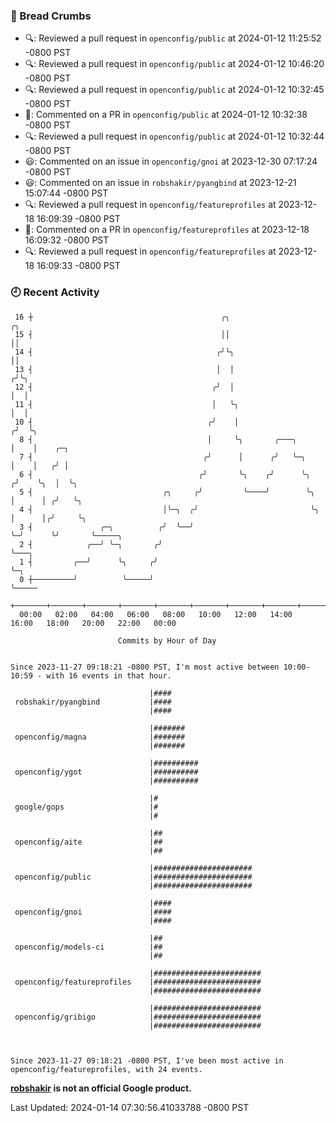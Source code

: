 ### 🍞 Bread Crumbs

 * 🔍: Reviewed a pull request in  `openconfig/public` at 2024-01-12 11:25:52 -0800 PST
 * 🔍: Reviewed a pull request in  `openconfig/public` at 2024-01-12 10:46:20 -0800 PST
 * 🔍: Reviewed a pull request in  `openconfig/public` at 2024-01-12 10:32:45 -0800 PST
 * 💬: Commented on a PR in  `openconfig/public` at 2024-01-12 10:32:38 -0800 PST
 * 🔍: Reviewed a pull request in  `openconfig/public` at 2024-01-12 10:32:44 -0800 PST
 * 😃: Commented on an issue in `openconfig/gnoi` at 2023-12-30 07:17:24 -0800 PST
 * 😃: Commented on an issue in `robshakir/pyangbind` at 2023-12-21 15:07:44 -0800 PST
 * 🔍: Reviewed a pull request in  `openconfig/featureprofiles` at 2023-12-18 16:09:39 -0800 PST
 * 💬: Commented on a PR in  `openconfig/featureprofiles` at 2023-12-18 16:09:32 -0800 PST
 * 🔍: Reviewed a pull request in  `openconfig/featureprofiles` at 2023-12-18 16:09:33 -0800 PST

### 🕘 Recent Activity
```
 16 ┼                                          ╭╮                        ╭╮
 15 ┤                                          ││                        ││
 14 ┤                                         ╭╯╰╮                       ││
 13 ┤                                         │  │                      ╭╯╰╮
 12 ┤                                        ╭╯  │                      │  │
 11 ┤                                        │   ╰╮                     │  │
 10 ┤                                       ╭╯    │                    ╭╯  ╰╮
  8 ┤                                       │     ╰╮       ╭───╮       │    │    ╭─╮
  7 ┤                                      ╭╯      │      ╭╯   ╰─╮     │    │   ╭╯ │
  6 ┤                                     ╭╯       ╰╮    ╭╯      ╰╮   ╭╯    ╰╮  │  ╰╮
  5 ┤                             ╭╮     ╭╯         ╰────╯        ╰╮  │      │ ╭╯   ╰╮
  4 ┤                             │╰─╮  ╭╯                         ╰╮ │      │╭╯     ╰╮
  3 ┤               ╭─╮          ╭╯  ╰──╯                           ╰─╯      ╰╯       ╰─────╮
  2 ┤            ╭──╯ ╰─╮       ╭╯                                                          ╰───╮
  1 ┤         ╭──╯      ╰╮     ╭╯                                                               ╰─╮
  0 ┼─────────╯          ╰─────╯                                                                  ╰─────
    +───────+───────+───────+───────+───────+───────+───────+───────+───────+───────+───────+───────+────
  00:00   02:00   04:00   06:00   08:00   10:00   12:00   14:00   16:00   18:00   20:00   22:00   00:00   

						Commits by Hour of Day


Since 2023-11-27 09:18:21 -0800 PST, I'm most active between 10:00-10:59 - with 16 events in that hour.

```



```
                               |####
 robshakir/pyangbind           |####
                               |####

                               |#######
 openconfig/magna              |#######
                               |#######

                               |##########
 openconfig/ygot               |##########
                               |##########

                               |#
 google/gops                   |#
                               |#

                               |##
 openconfig/aite               |##
                               |##

                               |######################
 openconfig/public             |######################
                               |######################

                               |####
 openconfig/gnoi               |####
                               |####

                               |##
 openconfig/models-ci          |##
                               |##

                               |########################
 openconfig/featureprofiles    |########################
                               |########################

                               |########################
 openconfig/gribigo            |########################
                               |########################



Since 2023-11-27 09:18:21 -0800 PST, I've been most active in openconfig/featureprofiles, with 24 events.

```
**[robshakir](mailto:robjs@google.com) is not an official Google product.**  


Last Updated: 2024-01-14 07:30:56.41033788 -0800 PST
